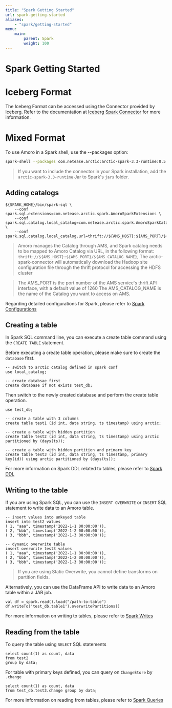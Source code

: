 ```yaml
---
title: "Spark Getting Started"
url: spark-getting-started
aliases:
    - "spark/getting-started"
menu:
    main:
        parent: Spark
        weight: 100
---
```

# Spark Getting Started
# Iceberg Format

The Iceberg Format can be accessed using the Connector provided by Iceberg.
Refer to the documentation at [Iceberg Spark Connector](https://iceberg.apache.org/docs/latest/getting-started/#) 
for more information.

# Mixed Format


To use Amoro in a Spark shell, use the --packages option:

```bash
spark-shell --packages com.netease.arctic:arctic-spark-3.3-runtime:0.5.0
```

> If you want to include the connector in your Spark installation, add the `arctic-spark-3.3-runtime` Jar to
> Spark's `jars` folder.

## Adding catalogs

```
${SPARK_HOME}/bin/spark-sql \
    --conf spark.sql.extensions=com.netease.arctic.spark.AmoroSparkExtensions \
    --conf spark.sql.catalog.local_catalog=com.netease.arctic.spark.AmoroSparkCatalog \
    --conf spark.sql.catalog.local_catalog.url=thrift://${AMS_HOST}:${AMS_PORT}/${AMS_CATALOG_NAME}
```

> Amoro manages the Catalog through AMS, and Spark catalog needs to be mapped to Amoro Catalog via URL, 
> in the following format:
> `thrift://${AMS_HOST}:${AMS_PORT}/${AMS_CATALOG_NAME}`, 
> The arctic-spark-connector will automatically download the Hadoop site configuration file through 
> the thrift protocol for accessing the HDFS cluster

>
> The AMS_PORT is the port number of the AMS service's thrift API interface, with a default value of 1260
> The AMS_CATALOG_NAME is the name of the Catalog you want to access on AMS.

Regarding detailed configurations for Spark, please refer to [Spark Configurations](spark-conf.md)


## Creating a table

In Spark SQL command line, you can execute a create table command using the `CREATE TABLE` statement.

Before executing a create table operation, please make sure to create the `database` first.

```
-- switch to arctic catalog defined in spark conf
use local_catalog;

-- create databsae first 
create database if not exists test_db;
```

Then switch to the newly created database and perform the create table operation.

```
use test_db;

-- create a table with 3 columns
create table test1 (id int, data string, ts timestamp) using arctic;

-- create a table with hidden partition
create table test2 (id int, data string, ts timestamp) using arctic partitioned by (days(ts));

-- create a table with hidden partition and primary key
create table test3 (id int, data string, ts timestamp, primary key(id)) using arctic partitioned by (days(ts));
```

For more information on Spark DDL related to tables, please refer to [Spark DDL](spark-ddl.md)

## Writing to the table

If you are using Spark SQL, you can use the `INSERT OVERWRITE` or `INSERT` SQL statement to write data to an Amoro table.

```
-- insert values into unkeyed table
insert into test2 values 
( 1, "aaa", timestamp('2022-1-1 00:00:00')),
( 2, "bbb", timestamp('2022-1-2 00:00:00')),
( 3, "bbb", timestamp('2022-1-3 00:00:00'));

-- dynamic overwrite table 
insert overwrite test3 values 
( 1, "aaa", timestamp('2022-1-1 00:00:00')),
( 2, "bbb", timestamp('2022-1-2 00:00:00')),
( 3, "bbb", timestamp('2022-1-3 00:00:00'));
```


> If you are using Static Overwrite, you cannot define transforms on partition fields.

Alternatively, you can use the DataFrame API to write data to an Amoro table within a JAR job.

``` 
val df = spark.read().load("/path-to-table")
df.writeTo('test_db.table1').overwritePartitions()
```

For more information on writing to tables, please refer to [Spark Writes](spark-writes.md)

## Reading from the table

To query the table using `SELECT` SQL statements

``` 
select count(1) as count, data 
from test2 
group by data;
```

For table with primary keys defined, you can query on `ChangeStore` by `.change` 

``` 
select count(1) as count, data
from test_db.test3.change group by data;
```


For more information on reading from tables, please refer to [Spark Queries](spark-queries.md)

